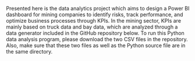 Presented here is the data analytics project which aims to design a Power BI dashboard for mining companies to identify risks, track performance, and optimize business processes through KPIs. In the mining sector, KPIs are mainly based on truck data and bay data, which are analyzed through a data generator included in the GitHub repository below. To run this Python data analysis program, please download the two CSV files in the repository. Also, make sure that these two files as well as the Python source file are in the same directory.
